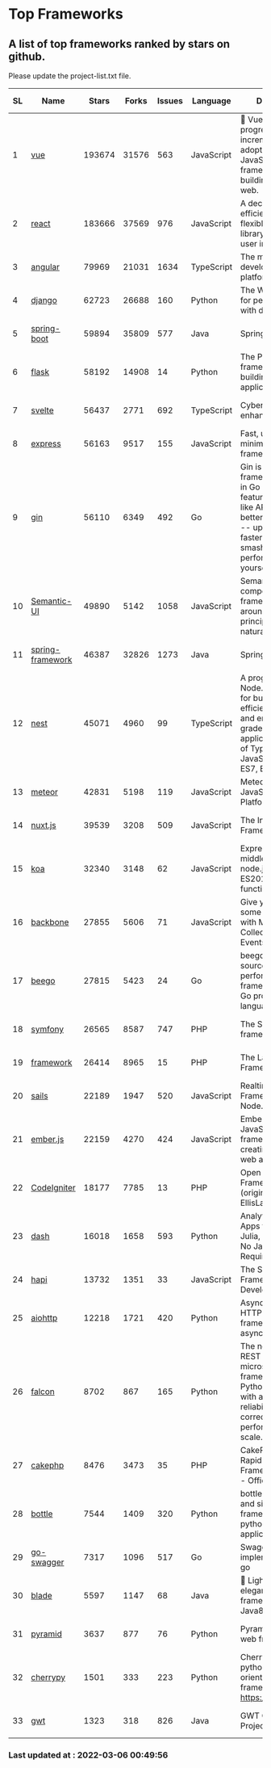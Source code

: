 # Top Frameworks
## A list of top frameworks ranked by stars on github.  
Please update the project-list.txt file.

| SL| Name  | Stars| Forks| Issues | Language | Description | Last Commit |
| --| ------| -----| ---- | ------ | -------- | ----------- | ----------- |
| 1 | [vue](https://github.com/vuejs/vue) | 193674 | 31576 | 563 | JavaScript | 🖖 Vue.js is a progressive, incrementally-adoptable JavaScript framework for building UI on the web. | 2022-02-22 18:38:12 |
| 2 | [react](https://github.com/facebook/react) | 183666 | 37569 | 976 | JavaScript | A declarative, efficient, and flexible JavaScript library for building user interfaces. | 2022-03-04 19:38:46 |
| 3 | [angular](https://github.com/angular/angular) | 79969 | 21031 | 1634 | TypeScript | The modern web developer’s platform | 2022-03-04 23:25:09 |
| 4 | [django](https://github.com/django/django) | 62723 | 26688 | 160 | Python | The Web framework for perfectionists with deadlines. | 2022-03-04 11:55:37 |
| 5 | [spring-boot](https://github.com/spring-projects/spring-boot) | 59894 | 35809 | 577 | Java | Spring Boot | 2022-03-04 17:56:40 |
| 6 | [flask](https://github.com/pallets/flask) | 58192 | 14908 | 14 | Python | The Python micro framework for building web applications. | 2022-03-01 16:49:14 |
| 7 | [svelte](https://github.com/sveltejs/svelte) | 56437 | 2771 | 692 | TypeScript | Cybernetically enhanced web apps | 2022-03-03 11:24:04 |
| 8 | [express](https://github.com/expressjs/express) | 56163 | 9517 | 155 | JavaScript | Fast, unopinionated, minimalist web framework for node. | 2022-03-01 04:41:41 |
| 9 | [gin](https://github.com/gin-gonic/gin) | 56110 | 6349 | 492 | Go | Gin is a HTTP web framework written in Go (Golang). It features a Martini-like API with much better performance -- up to 40 times faster. If you need smashing performance, get yourself some Gin. | 2022-02-14 06:39:57 |
| 10 | [Semantic-UI](https://github.com/Semantic-Org/Semantic-UI) | 49890 | 5142 | 1058 | JavaScript | Semantic is a UI component framework based around useful principles from natural language. | 2018-10-21 20:59:02 |
| 11 | [spring-framework](https://github.com/spring-projects/spring-framework) | 46387 | 32826 | 1273 | Java | Spring Framework | 2022-03-05 13:54:19 |
| 12 | [nest](https://github.com/nestjs/nest) | 45071 | 4960 | 99 | TypeScript | A progressive Node.js framework for building efficient, scalable, and enterprise-grade server-side applications on top of TypeScript & JavaScript (ES6, ES7, ES8) 🚀 | 2022-03-03 12:33:59 |
| 13 | [meteor](https://github.com/meteor/meteor) | 42831 | 5198 | 119 | JavaScript | Meteor, the JavaScript App Platform | 2022-03-01 17:45:48 |
| 14 | [nuxt.js](https://github.com/nuxt/nuxt.js) | 39539 | 3208 | 509 | JavaScript | The Intuitive Vue(2) Framework | 2021-12-17 13:20:07 |
| 15 | [koa](https://github.com/koajs/koa) | 32340 | 3148 | 62 | JavaScript | Expressive middleware for node.js using ES2017 async functions | 2022-03-01 16:12:01 |
| 16 | [backbone](https://github.com/jashkenas/backbone) | 27855 | 5606 | 71 | JavaScript | Give your JS App some Backbone with Models, Views, Collections, and Events | 2022-02-26 00:31:21 |
| 17 | [beego](https://github.com/beego/beego) | 27815 | 5423 | 24 | Go | beego is an open-source, high-performance web framework for the Go programming language. | 2022-03-05 10:05:33 |
| 18 | [symfony](https://github.com/symfony/symfony) | 26565 | 8587 | 747 | PHP | The Symfony PHP framework | 2022-03-04 08:56:09 |
| 19 | [framework](https://github.com/laravel/framework) | 26414 | 8965 | 15 | PHP | The Laravel Framework. | 2022-03-04 20:32:18 |
| 20 | [sails](https://github.com/balderdashy/sails) | 22189 | 1947 | 520 | JavaScript | Realtime MVC Framework for Node.js | 2022-01-14 23:55:08 |
| 21 | [ember.js](https://github.com/emberjs/ember.js) | 22159 | 4270 | 424 | JavaScript | Ember.js - A JavaScript framework for creating ambitious web applications | 2022-03-04 22:05:41 |
| 22 | [CodeIgniter](https://github.com/bcit-ci/CodeIgniter) | 18177 | 7785 | 13 | PHP | Open Source PHP Framework (originally from EllisLab) | 2022-03-03 13:29:55 |
| 23 | [dash](https://github.com/plotly/dash) | 16018 | 1658 | 593 | Python | Analytical Web Apps for Python, R, Julia, and Jupyter. No JavaScript Required. | 2022-03-02 14:51:20 |
| 24 | [hapi](https://github.com/hapijs/hapi) | 13732 | 1351 | 33 | JavaScript | The Simple, Secure Framework Developers Trust | 2022-03-02 14:32:29 |
| 25 | [aiohttp](https://github.com/aio-libs/aiohttp) | 12218 | 1721 | 420 | Python | Asynchronous HTTP client/server framework for asyncio and Python | 2022-03-02 10:26:09 |
| 26 | [falcon](https://github.com/falconry/falcon) | 8702 | 867 | 165 | Python | The no-nonsense REST API and microservices framework for Python developers, with a focus on reliability, correctness, and performance at scale. | 2022-03-01 13:09:57 |
| 27 | [cakephp](https://github.com/cakephp/cakephp) | 8476 | 3473 | 35 | PHP | CakePHP: The Rapid Development Framework for PHP - Official Repository | 2022-03-05 02:11:15 |
| 28 | [bottle](https://github.com/bottlepy/bottle) | 7544 | 1409 | 320 | Python | bottle.py is a fast and simple micro-framework for python web-applications. | 2022-03-01 21:05:57 |
| 29 | [go-swagger](https://github.com/go-swagger/go-swagger) | 7317 | 1096 | 517 | Go | Swagger 2.0 implementation for go | 2022-02-26 04:22:24 |
| 30 | [blade](https://github.com/lets-blade/blade) | 5597 | 1147 | 68 | Java | :rocket: Lightning fast and elegant mvc framework for Java8 | 2020-03-22 13:39:23 |
| 31 | [pyramid](https://github.com/Pylons/pyramid) | 3637 | 877 | 76 | Python | Pyramid - A Python web framework | 2022-02-07 05:45:49 |
| 32 | [cherrypy](https://github.com/cherrypy/cherrypy) | 1501 | 333 | 223 | Python | CherryPy is a pythonic, object-oriented HTTP framework.      https://cherrypy.dev | 2022-02-14 20:44:10 |
| 33 | [gwt](https://github.com/gwtproject/gwt) | 1323 | 318 | 826 | Java | GWT Open Source Project | 2022-02-10 23:35:12 |

### Last updated at : 2022-03-06 00:49:56
